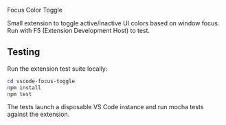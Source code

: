 Focus Color Toggle

Small extension to toggle active/inactive UI colors based on window focus. Run with F5 (Extension Development Host) to test.

Testing
-------

Run the extension test suite locally:

```powershell
cd vscode-focus-toggle
npm install
npm test
```

The tests launch a disposable VS Code instance and run mocha tests against the extension.
